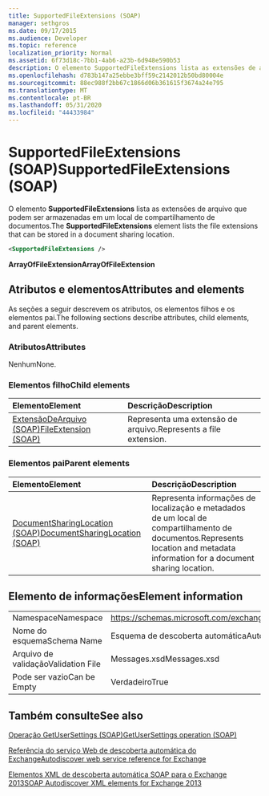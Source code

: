 ```yaml
---
title: SupportedFileExtensions (SOAP)
manager: sethgros
ms.date: 09/17/2015
ms.audience: Developer
ms.topic: reference
localization_priority: Normal
ms.assetid: 6f73d18c-7bb1-4ab6-a23b-6d948e590b53
description: O elemento SupportedFileExtensions lista as extensões de arquivo que podem ser armazenadas em um local de compartilhamento de documentos.
ms.openlocfilehash: d783b147a25ebbe3bff59c2142012b50bd80004e
ms.sourcegitcommit: 88ec988f2bb67c1866d06b361615f3674a24e795
ms.translationtype: MT
ms.contentlocale: pt-BR
ms.lasthandoff: 05/31/2020
ms.locfileid: "44433984"
---
```

# <a name="supportedfileextensions-soap"></a><span data-ttu-id="d0d01-103">SupportedFileExtensions (SOAP)</span><span class="sxs-lookup"><span data-stu-id="d0d01-103">SupportedFileExtensions (SOAP)</span></span>

<span data-ttu-id="d0d01-104">O elemento **SupportedFileExtensions** lista as extensões de arquivo que podem ser armazenadas em um local de compartilhamento de documentos.</span><span class="sxs-lookup"><span data-stu-id="d0d01-104">The **SupportedFileExtensions** element lists the file extensions that can be stored in a document sharing location.</span></span> 
  
```XML
<SupportedFileExtensions /> 
```

 <span data-ttu-id="d0d01-105">**ArrayOfFileExtension**</span><span class="sxs-lookup"><span data-stu-id="d0d01-105">**ArrayOfFileExtension**</span></span>
## <a name="attributes-and-elements"></a><span data-ttu-id="d0d01-106">Atributos e elementos</span><span class="sxs-lookup"><span data-stu-id="d0d01-106">Attributes and elements</span></span>

<span data-ttu-id="d0d01-107">As seções a seguir descrevem os atributos, os elementos filhos e os elementos pai.</span><span class="sxs-lookup"><span data-stu-id="d0d01-107">The following sections describe attributes, child elements, and parent elements.</span></span>
  
### <a name="attributes"></a><span data-ttu-id="d0d01-108">Atributos</span><span class="sxs-lookup"><span data-stu-id="d0d01-108">Attributes</span></span>

<span data-ttu-id="d0d01-109">Nenhum</span><span class="sxs-lookup"><span data-stu-id="d0d01-109">None.</span></span>
  
### <a name="child-elements"></a><span data-ttu-id="d0d01-110">Elementos filho</span><span class="sxs-lookup"><span data-stu-id="d0d01-110">Child elements</span></span>

|<span data-ttu-id="d0d01-111">**Elemento**</span><span class="sxs-lookup"><span data-stu-id="d0d01-111">**Element**</span></span>|<span data-ttu-id="d0d01-112">**Descrição**</span><span class="sxs-lookup"><span data-stu-id="d0d01-112">**Description**</span></span>|
|:-----|:-----|
|[<span data-ttu-id="d0d01-113">ExtensãoDeArquivo (SOAP)</span><span class="sxs-lookup"><span data-stu-id="d0d01-113">FileExtension (SOAP)</span></span>](fileextension-soap.md) <br/> |<span data-ttu-id="d0d01-114">Representa uma extensão de arquivo.</span><span class="sxs-lookup"><span data-stu-id="d0d01-114">Represents a file extension.</span></span>  <br/> |
   
### <a name="parent-elements"></a><span data-ttu-id="d0d01-115">Elementos pai</span><span class="sxs-lookup"><span data-stu-id="d0d01-115">Parent elements</span></span>

|<span data-ttu-id="d0d01-116">**Elemento**</span><span class="sxs-lookup"><span data-stu-id="d0d01-116">**Element**</span></span>|<span data-ttu-id="d0d01-117">**Descrição**</span><span class="sxs-lookup"><span data-stu-id="d0d01-117">**Description**</span></span>|
|:-----|:-----|
|[<span data-ttu-id="d0d01-118">DocumentSharingLocation (SOAP)</span><span class="sxs-lookup"><span data-stu-id="d0d01-118">DocumentSharingLocation (SOAP)</span></span>](documentsharinglocation-soap.md) <br/> |<span data-ttu-id="d0d01-119">Representa informações de localização e metadados de um local de compartilhamento de documentos.</span><span class="sxs-lookup"><span data-stu-id="d0d01-119">Represents location and metadata information for a document sharing location.</span></span>  <br/> |
   
## <a name="element-information"></a><span data-ttu-id="d0d01-120">Elemento de informações</span><span class="sxs-lookup"><span data-stu-id="d0d01-120">Element information</span></span>

|||
|:-----|:-----|
|<span data-ttu-id="d0d01-121">Namespace</span><span class="sxs-lookup"><span data-stu-id="d0d01-121">Namespace</span></span>  <br/> |https://schemas.microsoft.com/exchange/2010/Autodiscover  <br/> |
|<span data-ttu-id="d0d01-122">Nome do esquema</span><span class="sxs-lookup"><span data-stu-id="d0d01-122">Schema Name</span></span>  <br/> |<span data-ttu-id="d0d01-123">Esquema de descoberta automática</span><span class="sxs-lookup"><span data-stu-id="d0d01-123">Autodiscover schema</span></span>  <br/> |
|<span data-ttu-id="d0d01-124">Arquivo de validação</span><span class="sxs-lookup"><span data-stu-id="d0d01-124">Validation File</span></span>  <br/> |<span data-ttu-id="d0d01-125">Messages.xsd</span><span class="sxs-lookup"><span data-stu-id="d0d01-125">Messages.xsd</span></span>  <br/> |
|<span data-ttu-id="d0d01-126">Pode ser vazio</span><span class="sxs-lookup"><span data-stu-id="d0d01-126">Can be Empty</span></span>  <br/> |<span data-ttu-id="d0d01-127">Verdadeiro</span><span class="sxs-lookup"><span data-stu-id="d0d01-127">True</span></span>  <br/> |
   
## <a name="see-also"></a><span data-ttu-id="d0d01-128">Também consulte</span><span class="sxs-lookup"><span data-stu-id="d0d01-128">See also</span></span>



[<span data-ttu-id="d0d01-129">Operação GetUserSettings (SOAP)</span><span class="sxs-lookup"><span data-stu-id="d0d01-129">GetUserSettings operation (SOAP)</span></span>](getusersettings-operation-soap.md)


[<span data-ttu-id="d0d01-130">Referência do serviço Web de descoberta automática do Exchange</span><span class="sxs-lookup"><span data-stu-id="d0d01-130">Autodiscover web service reference for Exchange</span></span>](autodiscover-web-service-reference-for-exchange.md)
  
[<span data-ttu-id="d0d01-131">Elementos XML de descoberta automática SOAP para o Exchange 2013</span><span class="sxs-lookup"><span data-stu-id="d0d01-131">SOAP Autodiscover XML elements for Exchange 2013</span></span>](soap-autodiscover-xml-elements-for-exchange-2013.md)

